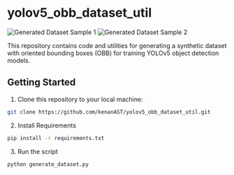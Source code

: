 # yolov5_obb_dataset_util

![Generated Dataset Sample 1](https://i.imgur.com/Vml7DBq.png)
![Generated Dataset Sample 2](https://i.imgur.com/rYYHVuS.png)

This repository contains code and utilities for generating a synthetic dataset with oriented bounding boxes (OBB) for training YOLOv5 object detection models. 

## Getting Started

1. Clone this repository to your local machine:

```bash
git clone https://github.com/kenanAST/yolov5_obb_dataset_util.git
```

2. Install Requirements
   
```bash
pip install -r requirements.txt
```

3. Run the script

```bash
python generate_dataset.py
```
   





